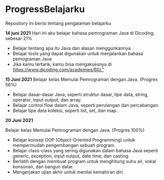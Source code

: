 # ProgressBelajarku
Repository ini berisi tentang pengalaman belajarku 

**14 juni 2021**
Hari ini aku belajar bahasa pemrograman Java di Dicoding sebesar 21%
  * Belajar tentang apa itu Java dan alasan menggunkannya 
  * Belajar tools yang dapat digunakan untuk menjalankan bahasa pemograman Java
  * Jika kamu tertarik, kamu bisa mengaksesnya di https://www.dicoding.com/academies/60/.”

**15 Juni 2021**
Belajar kelas Memulai Pemrograman dengan Java. (Progres 56%)
 * Belajar dasar-dasar Java, seperti struktur dasar, tipe data, string, operator, input output, dan array.
 * Belajar control flow dalam Java, seperti perulangan dan percabangan.
 * Belajar tipe data koleksi, seperti list, set, dan map..

**20 Juni 2021**  

Belajar kelas Memulai Pemrograman dengan Java. (Progres 100%)
  * Belajar konsep OOP (Object-Oriented Programming) untuk mempermudah pengembangan sebuah program.
  * Belajar class-class yang sering digunakan dalam bahasa Java seperti generic, exception, input output, date time, dan casting. 
  * Berlatih dengan membuat program untuk menghitung suhu air, vokal konsonan, dan bangun datar. 
  * Mengerjakan ujian akhir untuk menilai kemahiran diri.
